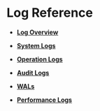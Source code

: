 # Log Reference<a name="EN-US_TOPIC_0242215138"></a>

-   **[Log Overview](log-overview.md)**  

-   **[System Logs](system-logs.md)**  

-   **[Operation Logs](operation-logs.md)**  

-   **[Audit Logs](audit-logs.md)**  

-   **[WALs](wals.md)**  

-   **[Performance Logs](performance-logs.md)**  


